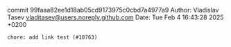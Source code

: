commit 99faaa82ee1d18ab05cd9173975c0cbd7a4977a9
Author: Vladislav Tasev <vladitasev@users.noreply.github.com>
Date:   Tue Feb 4 16:43:28 2025 +0200

    chore: add link test (#10763)
